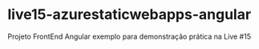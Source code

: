 # live15-azurestaticwebapps-angular
Projeto FrontEnd Angular exemplo para demonstração prática na Live #15
